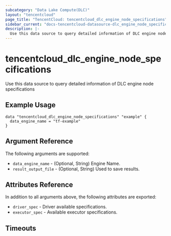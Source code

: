 ```yaml
---
subcategory: "Data Lake Compute(DLC)"
layout: "tencentcloud"
page_title: "TencentCloud: tencentcloud_dlc_engine_node_specifications"
sidebar_current: "docs-tencentcloud-datasource-dlc_engine_node_specifications"
description: |-
  Use this data source to query detailed information of DLC engine node specifications
---
```


# tencentcloud_dlc_engine_node_specifications

Use this data source to query detailed information of DLC engine node specifications

## Example Usage

```hcl
data "tencentcloud_dlc_engine_node_specifications" "example" {
  data_engine_name = "tf-example"
}
```

## Argument Reference

The following arguments are supported:

* `data_engine_name` - (Optional, String) Engine Name.
* `result_output_file` - (Optional, String) Used to save results.

## Attributes Reference

In addition to all arguments above, the following attributes are exported:

* `driver_spec` - Driver available specifications.
* `executor_spec` - Available executor specifications.


## Timeouts

<no value>


